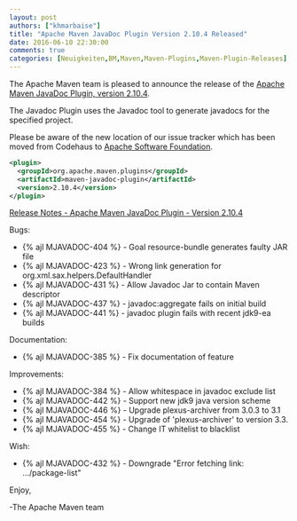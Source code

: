 ```yaml
---
layout: post
authors: ["khmarbaise"]
title: "Apache Maven JavaDoc Plugin Version 2.10.4 Released"
date: 2016-06-10 22:30:00
comments: true
categories: [Neuigkeiten,BM,Maven,Maven-Plugins,Maven-Plugin-Releases]
---
```

The Apache Maven team is pleased to announce the release of the 
[Apache Maven JavaDoc Plugin, version 2.10.4](http://maven.apache.org/plugins/maven-javadoc-plugin).

The Javadoc Plugin uses the Javadoc tool to generate javadocs for the
specified project. 

Please be aware of the new location of our issue tracker
which has been moved from Codehaus to [Apache Software Foundation](https://issues.apache.org/jira/browse/MJAVADOC).

``` xml
<plugin>
  <groupId>org.apache.maven.plugins</groupId>
  <artifactId>maven-javadoc-plugin</artifactId>
  <version>2.10.4</version>
</plugin>
```

<!-- more -->

[Release Notes - Apache Maven JavaDoc Plugin - Version 2.10.4](https://issues.apache.org/jira/secure/ReleaseNote.jspa?projectId=12317529&version=12331967)


Bugs:

 * {% ajl MJAVADOC-404 %} - Goal resource-bundle generates faulty JAR file
 * {% ajl MJAVADOC-423 %} - Wrong link generation for org.xml.sax.helpers.DefaultHandler
 * {% ajl MJAVADOC-431 %} - Allow Javadoc Jar to contain Maven descriptor
 * {% ajl MJAVADOC-437 %} - javadoc:aggregate fails on initial build
 * {% ajl MJAVADOC-441 %} - javadoc plugin fails with recent jdk9-ea builds

Documentation:

 * {% ajl MJAVADOC-385 %} - Fix documentation of <additionalDependencies> feature

Improvements:

 * {% ajl MJAVADOC-384 %} - Allow whitespace in javadoc exclude list
 * {% ajl MJAVADOC-442 %} - Support new jdk9 java version scheme
 * {% ajl MJAVADOC-446 %} - Upgrade plexus-archiver from 3.0.3 to 3.1
 * {% ajl MJAVADOC-454 %} - Upgrade of 'plexus-archiver' to version 3.3.
 * {% ajl MJAVADOC-455 %} - Change IT whitelist to blacklist

Wish:

 * {% ajl MJAVADOC-432 %} - Downgrade "Error fetching link: .../package-list"



Enjoy,

-The Apache Maven team
